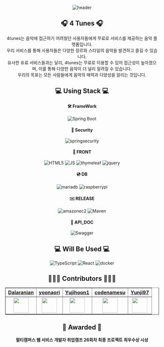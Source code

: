 <div align="center">

<link rel="stylesheet" href="https://maxcdn.bootstrapcdn.com/bootstrap/3.4.1/css/bootstrap.min.css">

![header](https://capsule-render.vercel.app/api?type=waving&color=random&height=150&section=header&text=4Tunes&fontSize=70)<br>
## 🎧 4 Tunes 🎧<br>
4tunes는  음악에 접근하기 어려웠던 사용자들에게 무료로 서비스를 제공하는 음악 플랫폼입니다.<br>
우리 서비스를 통해 사용자들은 다양한 장르와 스타일의 음악을 발견하고 즐길 수 있습니다.<br>
유사한 유료 서비스들과는 달리, 4tunes는 무료로 이용할 수 있어 접근성이 높아졌으며, 이를 통해 다양한 음악이 더 널리 알려질 수 있습니다.<br>
우리의 목표는 모든 사람들에게 음악의 매력과 다양성을 알리는 것입니다.<br>
## 💻 Using Stack 💻<br>
#### 🛠 FrameWork
![Spring Boot](https://img.shields.io/badge/SpringBoot-6DB33F.svg?&style=for-the-badge&logo=SpringBoot&logoColor=white)
#### 🔐 Security
![springsecurity](https://img.shields.io/badge/springsecurity-6DB33F.svg?&style=for-the-badge&logo=springsecurity&logoColor=white) 
#### 🌄 FRONT
![HTML5](https://img.shields.io/badge/HTML5-E34F26.svg?&style=for-the-badge&logo=HTML5&logoColor=white)
![JS](https://img.shields.io/badge/JS-F7DF1E.svg?&style=for-the-badge&logo=javascript&logoColor=white)
![thymeleaf](https://img.shields.io/badge/thymeleaf-005F0F.svg?&style=for-the-badge&logo=thymeleaf&logoColor=white)
![jquery](https://img.shields.io/badge/jquery-0769AD.svg?&style=for-the-badge&logo=jquery&logoColor=white)
#### 💿 DB
![mariadb](https://img.shields.io/badge/mariadb-003545.svg?&style=for-the-badge&logo=mariadb&logoColor=white)
![raspberrypi](https://img.shields.io/badge/raspberrypi-A22846.svg?&style=for-the-badge&logo=raspberrypi&logoColor=white)
#### ✉️ RELEASE
![amazonec2](https://img.shields.io/badge/amazonec2-FF9900.svg?&style=for-the-badge&logo=amazonec2&logoColor=white)
![Maven](https://img.shields.io/badge/apachemaven-C71A36.svg?&style=for-the-badge&logo=apachemaven&logoColor=white) 
#### 📖 API_DOC
![Swagger](https://img.shields.io/badge/Swagger-85EA2D.svg?&style=for-the-badge&logo=Swagger&logoColor=white)
<br>
## 💻 Will Be Used 💻<br>
![TypeScript](https://img.shields.io/badge/typescript-61DAFB.svg?&style=for-the-badge&logo=typescript&logoColor=white)
![React](https://img.shields.io/badge/react-3178C6.svg?&style=for-the-badge&logo=react&logoColor=white)
![docker](https://img.shields.io/badge/docker-2496ED.svg?&style=for-the-badge&logo=docker&logoColor=white)
<br>
## 👨🏻‍💻 Contributors 👩🏻‍💻<br>
<table border="1" class="table">
    <thead>
    <tr>
        <th scope="col" style="text-align: center;"><a href="https://github.com/Dalaranian">Dalaranian</a></th>
        <th scope="col" style="text-align: center;"><a href="https://github.com/yoonaori">yoonaori</a></th>
        <th scope="col" style="text-align: center;"><a href="https://github.com/Yujihoon1">Yujihoon1</a></th>
        <th scope="col" style="text-align: center;"><a href="https://github.com/codenamesu">codenamesu</a></th>
        <th scope="col" style="text-align: center;"><a href="https://github.com/Yunji97">Yunji97</a></th>
    </tr>
    </thead>
    <tbody>
    <tr>
        <td style="text-align: center;"><img src="https://avatars.githubusercontent.com/u/78770745?v=4" width="50px" height="50px"></td>
        <td style="text-align: center;"><img src="https://avatars.githubusercontent.com/u/128116438?v=4" width="50px" height="50px"></td>
        <td style="text-align: center;"><img src="https://avatars.githubusercontent.com/u/101045008?v=4" width="50px" height="50px"></td>
        <td style="text-align: center;"><img src="https://avatars.githubusercontent.com/u/98799323?v=4" width="50px" height="50px"></td>
        <td style="text-align: center;"><img src="https://avatars.githubusercontent.com/u/128116526?v=4" width="50px" height="50px"></td>
    </tr>
    </tbody>
</table>

## 🎉 Awarded 🎉

<b> 멀티캠퍼스 웹 서비스 개발자 취업캠프 26회차 최종 프로젝트 최우수상 시상

</div>


